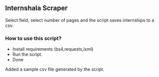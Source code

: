 ## Internshala Scraper

Select field, select number of pages and the script saves internships to a csv.

### How to use this script?

- Install requirements (bs4,requests,lxml)
- Run the script.
- Done

Added a sample csv file generated by the script.
